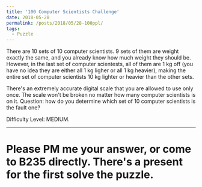 ```yaml
---
title: '100 Computer Scientists Challenge'
date: 2018-05-28
permalink: /posts/2018/05/28-100ppl/
tags:
  - Puzzle
---
```


There are 10 sets of 10 computer scientists. 9 sets of them are weight exactly the same, and you already know how much weight they should be. However, in the last set of computer scientests, all of them are 1 kg off (you have no idea they are either all 1 kg ligher or all 1 kg heavier), making the entire set of computer scientists 10 kg lighter or heavier than the other sets. 

There's an extremely accurate digital scale that you are allowed to use only once. The scale won't be broken no matter how many computer scientists is on it. Question: how do you determine which set of 10 computer scientists is the fault one?

Difficulty Level: MEDIUM.


------

Please PM me your answer, or come to B235 directly.
There's a present for the first solve the puzzle.
======